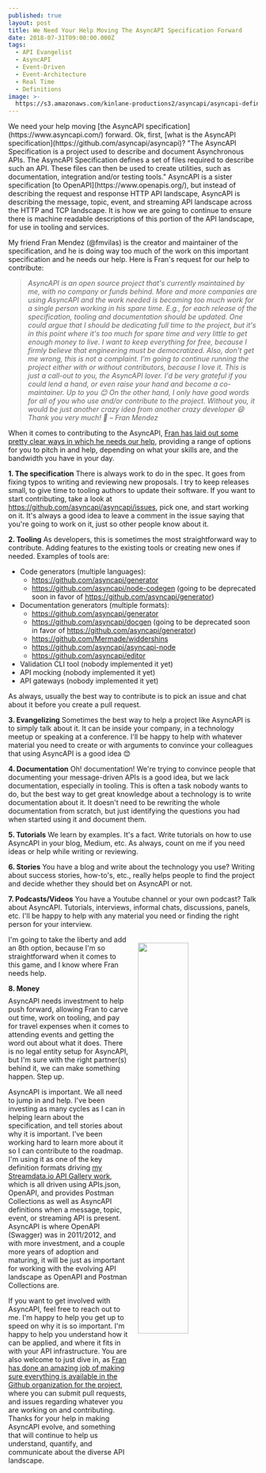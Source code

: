 ```yaml
---
published: true
layout: post
title: We Need Your Help Moving The AsyncAPI Specification Forward
date: 2018-07-31T09:00:00.000Z
tags:
  - API Evangelist
  - AsyncAPI
  - Event-Driven
  - Event-Architecture
  - Real Time
  - Definitions
image: >-
  https://s3.amazonaws.com/kinlane-productions2/asyncapi/asyncapi-define-your-message-driven-apis.png
---
```

<p></p>We need your help moving [the AsyncAPI specification](https://www.asyncapi.com/) forward. Ok, first, [what is the AsyncAPI specification](https://github.com/asyncapi/asyncapi)? "The AsyncAPI Specification is a project used to describe and document Asynchronous APIs. The AsyncAPI Specification defines a set of files required to describe such an API. These files can then be used to create utilities, such as documentation, integration and/or testing tools." AsyncAPI is a sister specification [to OpenAPI](https://www.openapis.org/), but instead of describing the request and response HTTP API landscape, AsyncAPI is describing the message, topic, event, and streaming API landscape across the HTTP and TCP landscape. It is how we are going to continue to ensure there is machine readable descriptions of this portion of the API landscape, for use in tooling and services.

My friend Fran Mendez (@fmvilas) is the creator and maintainer of the specification, and he is doing way too much of the work on this important specification and he needs our help. Here is Fran's request for our help to contribute:

> _AsyncAPI is an open source project that's currently maintained by me, with no company or funds behind. More and more companies are using AsyncAPI and the work needed is becoming too much work for a single person working in his spare time. E.g., for each release of the specification, tooling and documentation should be updated. One could argue that I should be dedicating full time to the project, but it's in this point where it's too much for spare time and very little to get enough money to live. I want to keep everything for free, because I firmly believe that engineering must be democratized. Also, don't get me wrong, this is not a complaint. I'm going to continue running the project either with or without contributors, because I love it. This is just a call-out to you, the AsyncAPI lover. I'd be very grateful if you could lend a hand, or even raise your hand and become a co-maintainer. Up to you 😊_
> _On the other hand, I only have good words for all of you who use and/or contribute to the project. Without you, it would be just another crazy idea from another crazy developer 😄_
> _Thank you very much! 🙌_
> _– Fran Mendez_

When it comes to contributing to the AsyncAPI, [Fran has laid out some pretty clear ways in which he needs our help](https://github.com/asyncapi/contribute/blob/master/README.md), providing a range of options for you to pitch in and help, depending on what your skills are, and the bandwidth you have in your day.

**1. The specification**
There is always work to do in the spec. It goes from fixing typos to writing and reviewing new proposals. I try to keep releases small, to give time to tooling authors to update their software. If you want to start contributing, take a look at https://github.com/asyncapi/asyncapi/issues, pick one, and start working on it. It's always a good idea to leave a comment in the issue saying that you're going to work on it, just so other people know about it.

**2. Tooling**
As developers, this is sometimes the most straightforward way to contribute. Adding features to the existing tools or creating new ones if needed. Examples of tools are:

- Code generators (multiple languages):
	- https://github.com/asyncapi/generator
	- https://github.com/asyncapi/node-codegen (going to be deprecated soon in favor of https://github.com/asyncapi/generator)
- Documentation generators (multiple formats):
	- https://github.com/asyncapi/generator
	- https://github.com/asyncapi/docgen (going to be deprecated soon in favor of https://github.com/asyncapi/generator)
	- https://github.com/Mermade/widdershins
	- https://github.com/asyncapi/asyncapi-node
	- https://github.com/asyncapi/editor
- Validation CLI tool (nobody implemented it yet)
- API mocking (nobody implemented it yet)
- API gateways (nobody implemented it yet)

As always, usually the best way to contribute is to pick an issue and chat about it before you create a pull request.

**3. Evangelizing**
Sometimes the best way to help a project like AsyncAPI is to simply talk about it. It can be inside your company, in a technology meetup or speaking at a conference. I'll be happy to help with whatever material you need to create or with arguments to convince your colleagues that using AsyncAPI is a good idea 😊

**4. Documentation**
Oh! documentation! We're trying to convince people that documenting your message-driven APIs is a good idea, but we lack documentation, especially in tooling. This is often a task nobody wants to do, but the best way to get great knowledge about a technology is to write documentation about it. It doesn't need to be rewriting the whole documentation from scratch, but just identifying the questions you had when started using it and document them.

**5. Tutorials**
We learn by examples. It's a fact. Write tutorials on how to use AsyncAPI in your blog, Medium, etc. As always, count on me if you need ideas or help while writing or reviewing.

**6. Stories**
You have a blog and write about the technology you use? Writing about success stories, how-to's, etc., really helps people to find the project and decide whether they should bet on AsyncAPI or not.

**7. Podcasts/Videos**
You have a Youtube channel or your own podcast? Talk about AsyncAPI. Tutorials, interviews, informal chats, discussions, panels, etc. I'll be happy to help with any material you need or finding the right person for your interview.

<p><img src="https://s3.amazonaws.com/kinlane-productions2/asyncapi/asyncapi-example-streetlight.png" width="45%" align="right" style="padding: 15px;" /></p>I'm going to take the liberty and add an 8th option, because I'm so straightforward when it comes to this game, and I know where Fran needs help.

**8. Money $$$$**
AsyncAPI needs investment to help push forward, allowing Fran to carve out time, work on tooling, and pay for travel expenses when it comes to attending events and getting the word out about what it does. There is no legal entity setup for AsyncAPI, but I'm sure with the right partner(s) behind it, we can make something happen. Step up.

AsyncAPI is important. We all need to jump in and help. I've been investing as many cycles as I can in helping learn about the specification, and tell stories about why it is important. I've been working hard to learn more about it so I can contribute to the roadmap. I'm using it as one of the key definition formats driving [my Streamdata.io API Gallery work](http://api.gallery.streamdata.io/), which is all driven using APIs.json, OpenAPI, and provides Postman Collections as well as AsyncAPI definitions when a message, topic, event, or streaming API is present. AsyncAPI is where OpenAPI (Swagger) was in 2011/2012, and with more investment, and a couple more years of adoption and maturing, it will be just as important for working with the evolving API landscape as OpenAPI and Postman Collections are.

If you want to get involved with AsyncAPI, feel free to reach out to me. I'm happy to help you get up to speed on why it is so important. I'm happy to help you understand how it can be applied, and where it fits in with your API infrastructure. You are also welcome to just dive in, as [Fran has done an amazing job of making sure everything is available in the Github organization for the project](https://github.com/asyncapi/), where you can submit pull requests, and issues regarding whatever you are working on and contributing. Thanks for your help in making AsyncAPI evolve, and something that will continue to help us understand, quantify, and communicate about the diverse API landscape.
